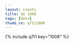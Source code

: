 ```yaml
--- 
layout: sieutv
title: de 1008
tags: [detv]
thumb_re: q7t11008
---
```

{% include q7t1 key="1008" %} 
